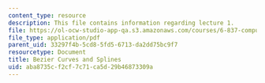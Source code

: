 ```yaml
---
content_type: resource
description: This file contains information regarding lecture 1.
file: https://ol-ocw-studio-app-qa.s3.amazonaws.com/courses/6-837-computer-graphics-fall-2012/aba8735cf2cf7c71ca5d29b46873309a_MIT6_837F12_Lec01.pdf
file_type: application/pdf
parent_uid: 33297f4b-5cd8-5fd5-6713-da2dd75bc9f7
resourcetype: Document
title: Bezier Curves and Splines
uid: aba8735c-f2cf-7c71-ca5d-29b46873309a
---
```

